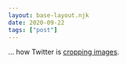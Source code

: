 ```yaml
---
layout: base-layout.njk
date: 2020-09-22
tags: ["post"]
---
```


... how Twitter is [cropping images](https://twitter.com/luca/status/1292426733937975299?s=21).
